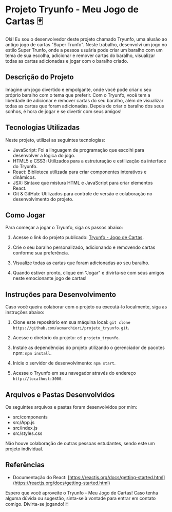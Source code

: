 # Projeto Tryunfo - Meu Jogo de Cartas 🃏

Olá! Eu sou o desenvolvedor deste projeto chamado Tryunfo, uma alusão ao antigo jogo de cartas "Super Trunfo". Neste trabalho, desenvolvi um jogo no estilo Super Trunfo, onde a pessoa usuária pode criar um baralho com um tema de sua escolha, adicionar e remover cartas do baralho, visualizar todas as cartas adicionadas e jogar com o baralho criado.

## Descrição do Projeto

Imagine um jogo divertido e empolgante, onde você pode criar o seu próprio baralho com o tema que preferir. Com o Tryunfo, você tem a liberdade de adicionar e remover cartas do seu baralho, além de visualizar todas as cartas que foram adicionadas. Depois de criar o baralho dos seus sonhos, é hora de jogar e se divertir com seus amigos!

## Tecnologias Utilizadas

Neste projeto, utilizei as seguintes tecnologias:

- JavaScript: Foi a linguagem de programação que escolhi para desenvolver a lógica do jogo.
- HTML5 e CSS3: Utilizados para a estruturação e estilização da interface do Tryunfo.
- React: Biblioteca utilizada para criar componentes interativos e dinâmicos.
- JSX: Sintaxe que mistura HTML e JavaScript para criar elementos React.
- Git & GitHub: Utilizados para controle de versão e colaboração no desenvolvimento do projeto.

## Como Jogar

Para começar a jogar o Tryunfo, siga os passos abaixo:

1. Acesse o link do projeto publicado: [Tryunfo - Jogo de Cartas](http://projeto.tryunfo.marchiori.surge.sh/).

2. Crie o seu baralho personalizado, adicionando e removendo cartas conforme sua preferência.

3. Visualize todas as cartas que foram adicionadas ao seu baralho.

4. Quando estiver pronto, clique em "Jogar" e divirta-se com seus amigos neste emocionante jogo de cartas!

## Instruções para Desenvolvimento

Caso você queira colaborar com o projeto ou executá-lo localmente, siga as instruções abaixo:

1. Clone este repositório em sua máquina local: `git clone https://github.com/acmarchiori/projeto_tryunfo.git`.

2. Acesse o diretório do projeto: `cd projeto_tryunfo`.

3. Instale as dependências do projeto utilizando o gerenciador de pacotes npm: `npm install`.

4. Inicie o servidor de desenvolvimento: `npm start`.

5. Acesse o Tryunfo em seu navegador através do endereço `http://localhost:3000`.

## Arquivos e Pastas Desenvolvidos

Os seguintes arquivos e pastas foram desenvolvidos por mim:

- src/components
- src/App.js
- src/index.js
- src/styles.css

Não houve colaboração de outras pessoas estudantes, sendo este um projeto individual.

## Referências

- Documentação do React: [https://reactjs.org/docs/getting-started.html](https://reactjs.org/docs/getting-started.html)

Espero que você aproveite o Tryunfo - Meu Jogo de Cartas! Caso tenha alguma dúvida ou sugestão, sinta-se à vontade para entrar em contato comigo. Divirta-se jogando! 🃏
